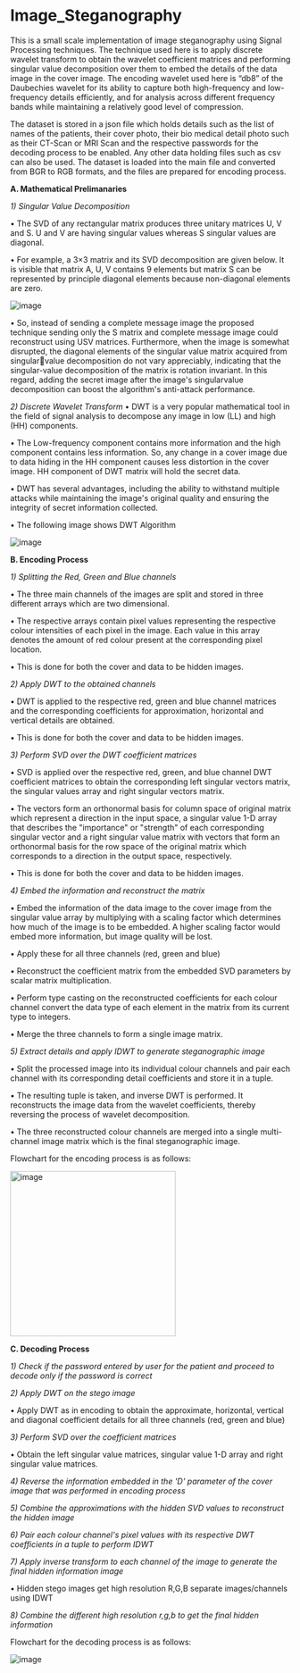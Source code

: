 # Image_Steganography
This is a small scale implementation of image steganography using Signal Processing techniques. The technique used here is to apply discrete wavelet transform to obtain the wavelet coefficient matrices and performing singular value decomposition over them to embed the details of the data image in the cover image. The encoding wavelet used here is “db8” of the Daubechies wavelet for its ability to capture both high-frequency and low-frequency details efficiently, and for analysis across different frequency bands while maintaining a relatively good level of compression.

The dataset is stored in a json file which holds details such as the list of names of the patients, their cover photo, their bio medical detail photo such as their CT-Scan or MRI Scan and the respective passwords for the decoding process to be enabled. Any other data holding files such as csv can also be used. The dataset is loaded into the main file and converted from BGR to RGB formats, and the files are prepared for encoding process.

**A. Mathematical Prelimanaries**

_1) Singular Value Decomposition_

• The SVD of any rectangular matrix produces three unitary matrices U, V and S. U and V are having singular values whereas S singular values are diagonal.

•	For example, a 3×3 matrix and its SVD decomposition are given below. It is visible that matrix A, U, V contains 9 elements but matrix S can be represented by principle diagonal elements because non-diagonal elements are zero.

![image](https://github.com/RanjithBMR/Image-Steganography/assets/147130369/2ae3c18c-998e-45f1-8fca-6147adb2c7d9)



• So, instead of sending a complete message image the proposed technique sending only the S matrix and complete message image could reconstruct using USV matrices. Furthermore, when the image is somewhat disrupted, the diagonal elements of the singular value matrix acquired from singularvalue decomposition do not vary appreciably, indicating that the singular-value decomposition of the matrix is rotation invariant. In this regard, adding the secret image after the image's singularvalue decomposition can boost the algorithm's anti-attack performance.

_2) Discrete Wavelet Transform_
• DWT is a very popular mathematical tool in the field of signal analysis to decompose any image in low (LL) and high (HH) components.

• The Low-frequency component contains more information and the high component contains less information. So, any change in a cover image due to data hiding in the HH component causes less distortion in the cover image. HH component of DWT matrix will hold the secret data.

• DWT has several advantages, including the ability to withstand multiple attacks while maintaining the image's original quality and ensuring the integrity of secret information collected.

• The following image shows DWT Algorithm

![image](https://github.com/RanjithBMR/Image-Steganography/assets/147130369/ffd0336e-b432-4916-b41c-022e3cb5ddea)



**B. Encoding Process**

_1) Splitting the Red, Green and Blue channels_

• The three main channels of the images are split and stored in three different arrays which are two dimensional.

• The respective arrays contain pixel values representing the respective colour intensities of each pixel in the image. Each value in this array denotes the amount of red colour present at the corresponding pixel location.

• This is done for both the cover and data to be hidden images.

_2) Apply DWT to the obtained channels_

• DWT is applied to the respective red, green and blue channel matrices and the corresponding coefficients for approximation, horizontal and vertical details are obtained.

• This is done for both the cover and data to be hidden images.

_3) Perform SVD over the DWT coefficient matrices_

• SVD is applied over the respective red, green, and blue channel DWT coefficient matrices to obtain the corresponding left singular vectors matrix, the singular values array and right singular vectors matrix.

• The vectors form an orthonormal basis for column space of original matrix which represent a direction in the input space, a singular value 1-D array that describes the 
"importance" or "strength" of each corresponding singular vector and a right singular value matrix with vectors that form an orthonormal basis for the row space of the original matrix which corresponds to a direction in the output space, respectively.

• This is done for both the cover and data to be hidden images.

_4) Embed the information and reconstruct the matrix_

• Embed the information of the data image to the cover image from the singular value array by multiplying with a scaling factor which determines how much of the image is to be embedded. A higher scaling factor would embed more information, but image quality will be lost.

• Apply these for all three channels (red, green and blue)

• Reconstruct the coefficient matrix from the embedded SVD parameters by scalar matrix multiplication.

• Perform type casting on the reconstructed coefficients for each colour channel convert the data type of each element in the matrix from its current type to integers.

• Merge the three channels to form a single image matrix.

_5) Extract details and apply IDWT to generate steganographic image_

• Split the processed image into its individual colour channels and pair each channel with its corresponding detail coefficients and store it in a tuple.

• The resulting tuple is taken, and inverse DWT is performed. It reconstructs the image data from the wavelet coefficients, thereby reversing the process of wavelet decomposition.

• The three reconstructed colour channels are merged into a single multi-channel image matrix which is the final steganographic image.

Flowchart for the encoding process is as follows:

<img width="296" alt="image" src="https://github.com/RanjithBMR/Image-Steganography/assets/147130369/58c7969d-3068-49a1-8976-7f7ee101cd1b">



**C. Decoding Process**

_1) Check if the password entered by user for the patient and proceed to decode only if the password is correct_

_2) Apply DWT on the stego image_

• Apply DWT as in encoding to obtain the approximate, horizontal, vertical and diagonal coefficient details for all three channels (red, green and blue)

_3) Perform SVD over the coefficient matrices_

• Obtain the left singular value matrices, singular value 1-D array and right singular value matrices.

_4) Reverse the information embedded in the 'D' parameter of the cover image that was performed in encoding process_

_5) Combine the approximations with the hidden SVD values to reconstruct the hidden image_

_6) Pair each colour channel's pixel values with its respective DWT coefficients in a tuple to perform IDWT_

_7) Apply inverse transform to each channel of the image to generate the final hidden information image_

• Hidden stego images get high resolution R,G,B separate images/channels using IDWT

_8) Combine the different high resolution r,g,b to get the final hidden information_

Flowchart for the decoding process is as follows:

![image](https://github.com/RanjithBMR/Image-Steganography/assets/147130369/6aeadad4-dc6c-4cc6-8f59-4de8232e0d8f)
